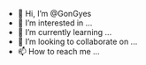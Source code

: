 - 👋 Hi, I’m @GonGyes
- 👀 I’m interested in ...
- 🌱 I’m currently learning ...
- 💞️ I’m looking to collaborate on ...
- 📫 How to reach me ...

<!---
GonGyes/GonGyes is a ✨ special ✨ repository because its `README.md` (this file) appears on your GitHub profile.
You can click the Preview link to take a look at your changes.
--->
